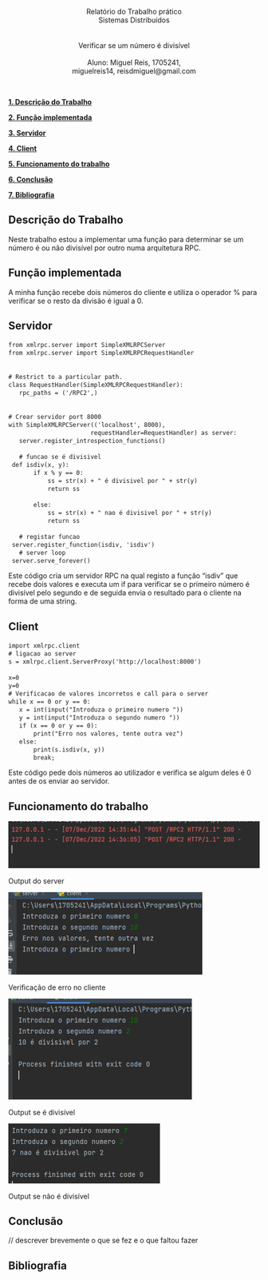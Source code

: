<p align="center">
Relatório do Trabalho prático<br />
Sistemas Distribuídos<br />
<br />
<br />
Verificar se um número é divisível
<br /> 
<br />
Aluno: Miguel Reis, 1705241,
<br />
miguelreis14, reisdmiguel@gmail.com
</p>
<br />

[**1. Descrição do Trabalho**](#descrição-do-trabalho) 

[**2. Função implementada**](#função-implementada) 

[**3. Servidor**](#servidor) 

[**4. Client**](#client) 

[**5. Funcionamento do trabalho**](#funcionamento-do-trabalho) 

[**6. Conclusão**](#conclusão) 

[**7. Bibliografia**](#bibliografia) 

## 

## Descrição do Trabalho

Neste trabalho estou a implementar uma função para determinar se um número é ou não divisível por outro numa arquitetura RPC.

## Função implementada

A minha função recebe dois números do cliente e utiliza o operador % para verificar se o resto da divisão é igual a 0.

## Servidor

```
from xmlrpc.server import SimpleXMLRPCServer
from xmlrpc.server import SimpleXMLRPCRequestHandler


# Restrict to a particular path.
class RequestHandler(SimpleXMLRPCRequestHandler):
   rpc_paths = ('/RPC2',)


# Crear servidor port 8000
with SimpleXMLRPCServer(('localhost', 8000),
                       requestHandler=RequestHandler) as server:
   server.register_introspection_functions()

   # funcao se é divisivel
 def isdiv(x, y):
       if x % y == 0:
           ss = str(x) + " é divisivel por " + str(y)
           return ss

       else:
           ss = str(x) + " nao é divisivel por " + str(y)
           return ss

   # registar funcao
 server.register_function(isdiv, 'isdiv')
   # server loop
 server.serve_forever()
```

Este código cria um servidor RPC na qual registo a função “isdiv” que recebe dois valores e executa um if para verificar se o primeiro número é divisível pelo segundo e de seguida envia o resultado para o cliente na forma de uma string.

## Client

```
import xmlrpc.client
# ligacao ao server
s = xmlrpc.client.ServerProxy('http://localhost:8000')

x=0
y=0
# Verificacao de valores incorretos e call para o server
while x == 0 or y == 0:
   x = int(input("Introduza o primeiro numero "))
   y = int(input("Introduza o segundo numero "))
   if (x == 0 or y == 0):
       print("Erro nos valores, tente outra vez")
   else:
       print(s.isdiv(x, y))
       break;
```

Este código pede dois números ao utilizador e verifica se algum deles é 0 antes de os enviar ao servidor.

## Funcionamento do trabalho

![](./imagens/server.png)

Output do server

![](./imagens/1.png)

Verificação de erro no cliente

![](./imagens/3.png)

Output se é divisível

![](./imagens/4.png)

Output se não é divisível

## Conclusão

// descrever brevemente o que se fez e o que faltou fazer

## 

## Bibliografia
